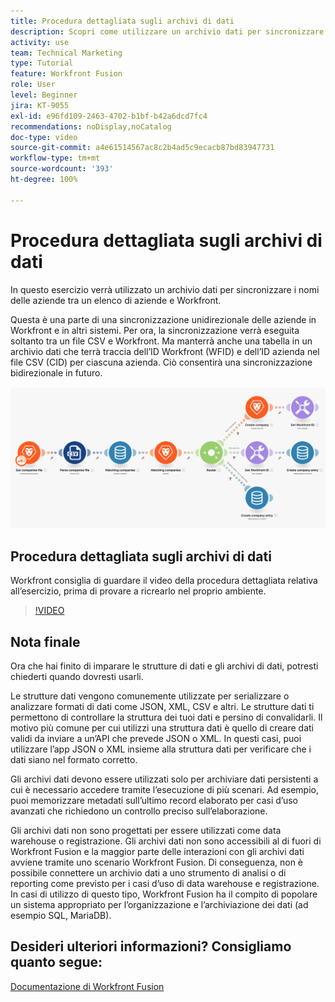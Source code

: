 ```yaml
---
title: Procedura dettagliata sugli archivi di dati
description: Scopri come utilizzare un archivio dati per sincronizzare i nomi delle società tra un elenco di aziende e Workfront utilizzando  [!DNL Adobe Workfront Fusion].
activity: use
team: Technical Marketing
type: Tutorial
feature: Workfront Fusion
role: User
level: Beginner
jira: KT-9055
exl-id: e96fd109-2463-4702-b1bf-b42a6dcd7fc4
recommendations: noDisplay,noCatalog
doc-type: video
source-git-commit: a4e61514567ac8c2b4ad5c9ecacb87bd83947731
workflow-type: tm+mt
source-wordcount: '393'
ht-degree: 100%

---
```


# Procedura dettagliata sugli archivi di dati

In questo esercizio verrà utilizzato un archivio dati per sincronizzare i nomi delle aziende tra un elenco di aziende e Workfront.

Questa è una parte di una sincronizzazione unidirezionale delle aziende in Workfront e in altri sistemi. Per ora, la sincronizzazione verrà eseguita soltanto tra un file CSV e Workfront. Ma manterrà anche una tabella in un archivio dati che terrà traccia dell’ID Workfront (WFID) e dell’ID azienda nel file CSV (CID) per ciascuna azienda. Ciò consentirà una sincronizzazione bidirezionale in futuro.

![Immagine di uno scenario Fusion](assets/data-structures-and-data-stores-2.png)

## Procedura dettagliata sugli archivi di dati

Workfront consiglia di guardare il video della procedura dettagliata relativa all’esercizio, prima di provare a ricrearlo nel proprio ambiente.

>[!VIDEO](https://video.tv.adobe.com/v/335296/?quality=12&learn=on)



## Nota finale

Ora che hai finito di imparare le strutture di dati e gli archivi di dati, potresti chiederti quando dovresti usarli.

Le strutture dati vengono comunemente utilizzate per serializzare o analizzare formati di dati come JSON, XML, CSV e altri. Le strutture dati ti permettono di controllare la struttura dei tuoi dati e persino di convalidarli. Il motivo più comune per cui utilizzi una struttura dati è quello di creare dati validi da inviare a un’API che prevede JSON o XML. In questi casi, puoi utilizzare l’app JSON o XML insieme alla struttura dati per verificare che i dati siano nel formato corretto.

Gli archivi dati devono essere utilizzati solo per archiviare dati persistenti a cui è necessario accedere tramite l’esecuzione di più scenari. Ad esempio, puoi memorizzare metadati sull’ultimo record elaborato per casi d’uso avanzati che richiedono un controllo preciso sull’elaborazione.

Gli archivi dati non sono progettati per essere utilizzati come data warehouse o registrazione. Gli archivi dati non sono accessibili al di fuori di Workfront Fusion e la maggior parte delle interazioni con gli archivi dati avviene tramite uno scenario Workfront Fusion. Di conseguenza, non è possibile connettere un archivio dati a uno strumento di analisi o di reporting come previsto per i casi d’uso di data warehouse e registrazione. In casi di utilizzo di questo tipo, Workfront Fusion ha il compito di popolare un sistema appropriato per l’organizzazione e l’archiviazione dei dati (ad esempio SQL, MariaDB).

## Desideri ulteriori informazioni? Consigliamo quanto segue:

[Documentazione di Workfront Fusion](https://experienceleague.adobe.com/docs/workfront/using/adobe-workfront-fusion/workfront-fusion-2.html?lang=it)
